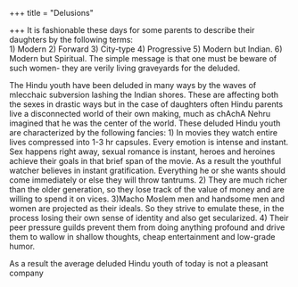 +++
title = "Delusions"

+++
It is fashionable these days for some parents to describe their
daughters by the following terms:  
1\) Modern 2) Forward 3) City-type 4) Progressive 5) Modern but Indian.
6) Modern but Spiritual. The simple message is that one must be beware
of such women- they are verily living graveyards for the deluded.

The Hindu youth have been deluded in many ways by the waves of mlecchaic
subversion lashing the Indian shores. These are affecting both the sexes
in drastic ways but in the case of daughters often Hindu parents live a
disconnected world of their own making, much as chAchA Nehru imagined
that he was the center of the world. These deluded Hindu youth are
characterized by the following fancies: 1) In movies they watch entire
lives compressed into 1-3 hr capsules. Every emotion is intense and
instant. Sex happens right away, sexual romance is instant, heroes and
heroines achieve their goals in that brief span of the movie. As a
result the youthful watcher believes in instant gratification.
Everything he or she wants should come immediately or else they will
throw tantrums. 2) They are much richer than the older generation, so
they lose track of the value of money and are willing to spend it on
vices. 3)Macho Moslem men and handsome men and women are projected as
their ideals. So they strive to emulate these, in the process losing
their own sense of identity and also get secularized. 4) Their peer
pressure guilds prevent them from doing anything profound and drive them
to wallow in shallow thoughts, cheap entertainment and low-grade humor.

As a result the average deluded Hindu youth of today is not a pleasant
company
